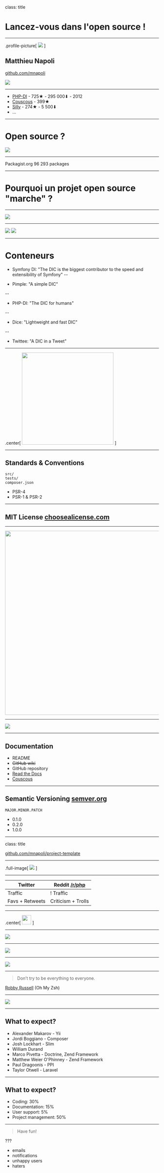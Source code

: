class: title

# Lancez-vous dans l'open source !



---

.profile-picture[
    ![](img/profile.jpeg)
]

## Matthieu Napoli

[github.com/mnapoli](https://github.com/mnapoli)

<div class="clear"></div>

![](img/github-activity.png)

<hr>

- [PHP-DI](http://php-di.org/) - 725★ - 295 000⬇ - 2012
- [Couscous](http://couscous.io) - 399★
- [Silly](https://github.com/mnapoli/silly) - 274★ - 5 500⬇
- …

---

# Open source ?

![](img/public-code.png)

---

Packagist.org 96 293 packages

---

# Pourquoi un projet open source "marche" ?

---

![](img/packagist-stats.png)

---

![](img/packagist-router.png)
![](img/packagist-router-2.png)

---

# Conteneurs

- Symfony DI: "The DIC is the biggest contributor to the speed and extensibility of Symfony"
--

- Pimple: "A simple DIC"

--
- PHP-DI: "The DIC for humans"

--
- Dice: "Lightweight and fast DIC"

--
- Twittee: "A DIC in a Tweet"

---

.center[ <img src="img/idea.jpg" style="height: 300px; margin: auto"> ]

---

## Standards & Conventions

```
src/
tests/
composer.json
```

- PSR-4
- PSR-1 & PSR-2

---

## MIT License [choosealicense.com](http://choosealicense.com/)

---

<img src="img/readme.png" style="height: 600px">

---

![](img/ci.png)

---

## Documentation

- README
- ~~GitHub wiki~~
- GitHub repository
- [Read the Docs](https://readthedocs.org/)
- [Couscous](http://couscous.io)

---

## Semantic Versioning [semver.org](http://semver.org/)

`MAJOR.MINOR.PATCH`

- 0.1.0
- 0.2.0
- 1.0.0

---
class: title

[github.com/mnapoli/project-template](https://github.com/mnapoli/project-template)

---

.full-image[ [![](img/desert.jpg)](https://www.flickr.com/photos/aigle_dore/5951683083/in/photostream/) ]

---

| Twitter | Reddit [/r/php](http://fr.reddit.com/r/php) |
| --- | --- |
| Traffic | ! Traffic |
| Favs + Retweets | Criticism + Trolls |

---

.center[ <img src="img/notifications.png" style="height: 30px; margin: auto"> ]

---

![](img/tweet-1.png)

---

![](img/tweet-3.png)

---

![](img/tweet-2.png)

---

> Don’t try to be everything to everyone.

[Robby Russell](https://medium.freecodecamp.com/d-oh-my-zsh-af99ca54212c) (Oh My Zsh)

---

![](img/thank-you.png)

---

## What to expect?

- Alexander Makarov - Yii
- Jordi Boggiano - Composer
- Josh Lockhart - Slim
- William Durand
- Marco Pivetta - Doctrine, Zend Framework
- Matthew Weier O'Phinney - Zend Framework
- Paul Dragoonis - PPI
- Taylor Otwell - Laravel

---

## What to expect?

- Coding: 30%
- Documentation: 15%
- User support: 5%
- Project management: 50%

---

> Have fun!

???

- emails
- notifications
- unhappy users
- haters

